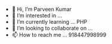 - 👋 Hi, I’m Parveen Kumar
- 👀 I’m interested in ...
- 🌱 I’m currently learning ... PHP
- 💞️ I’m looking to collaborate on ...
- 📫 How to reach me ...  918447998999

<!---
digiadnetwork/digiadnetwork is a ✨ special ✨ repository because its `README.md` (this file) appears on your GitHub profile.
You can click the Preview link to take a look at your changes.
--->
